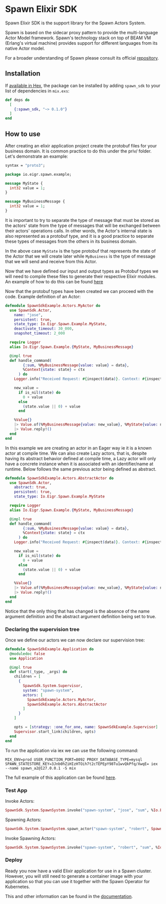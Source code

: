 # Spawn Elixir SDK

Spawn Elixir SDK is the support library for the Spawn Actors System.

Spawn is based on the sidecar proxy pattern to provide the multi-language Actor Model framework.
Spawn's technology stack on top of BEAM VM (Erlang's virtual machine) provides support for different languages from its 
native Actor model.

For a broader understanding of Spawn please consult its official [repository](https://github.com/eigr-labs/spawn).

## Installation

If [available in Hex](https://hex.pm/docs/publish), the package can be installed
by adding `spawn_sdk` to your list of dependencies in `mix.exs`:

```elixir
def deps do
  [
    {:spawn_sdk, "~> 0.1.0"}
  ]
end
```

## How to use

After creating an elixir application project create the protobuf files for your business domain.
It is common practice to do this under the priv/ folder. Let's demonstrate an example:

```protobuf
syntax = "proto3";

package io.eigr.spawn.example;

message MyState {
  int32 value = 1;
}

message MyBusinessMessage {
  int32 value = 1;
}
```

It is important to try to separate the type of message that must be stored as the actors' state from the type of messages 
that will be exchanged between their actors' operations calls. In other words, the Actor's internal state is also represented 
as a protobuf type, and it is a good practice to separate these types of messages from the others in its business domain.

In the above case `MyState` is the type protobuf that represents the state of the Actor that we will create later 
while `MyBusiness` is the type of message that we will send and receive from this Actor.

Now that we have defined our input and output types as Protobuf types we will need to compile these files to generate their respective Elixir modules. An example of how to do this can be found [here](https://github.com/eigr/spawn/blob/main/apps/spawn_sdk_example/compile-example-pb.sh)

Now that the protobuf types have been created we can proceed with the code. Example definition of an Actor:

```elixir
defmodule SpawnSdkExample.Actors.MyActor do
  use SpawnSdk.Actor,
    name: "jose",
    persistent: true,
    state_type: Io.Eigr.Spawn.Example.MyState,
    deactivate_timeout: 30_000,
    snapshot_timeout: 2_000

  require Logger
  alias Io.Eigr.Spawn.Example.{MyState, MyBusinessMessage}

  @impl true
  def handle_command(
        {:sum, %MyBusinessMessage{value: value} = data},
        %Context{state: state} = ctx
      ) do
    Logger.info("Received Request: #{inspect(data)}. Context: #{inspect(ctx)}")

    new_value =
      if is_nil(state) do
        0 + value
      else
        (state.value || 0) + value
      end

    %Value{}
    |> Value.of(%MyBusinessMessage{value: new_value}, %MyState{value: new_value})
    |> Value.reply!()
  end
end
```

In this example we are creating an actor in an Eager way ie it is a known actor at compile time. We can also create Lazy actors, that is, despite having its abstract behavior defined at compile time, a Lazy actor will only have a concrete instance when it is associated with an identifier/name at runtime. Below follows the same previous actor being defined as abstract.

```elixir
defmodule SpawnSdkExample.Actors.AbstractActor do
  use SpawnSdk.Actor,
    abstract: true,
    persistent: true,
    state_type: Io.Eigr.Spawn.Example.MyState

  require Logger
  alias Io.Eigr.Spawn.Example.{MyState, MyBusinessMessage}

  @impl true
  def handle_command(
        {:sum, %MyBusinessMessage{value: value} = data},
        %Context{state: state} = ctx
      ) do
    Logger.info("Received Request: #{inspect(data)}. Context: #{inspect(ctx)}")

    new_value =
      if is_nil(state) do
        0 + value
      else
        (state.value || 0) + value
      end

    %Value{}
    |> Value.of(%MyBusinessMessage{value: new_value}, %MyState{value: new_value})
    |> Value.reply!()
  end
end
```

Notice that the only thing that has changed is the absence of the name argument definition and the abstract argument definition being set to true.

### Declaring the supervision tree

Once we define our actors we can now declare our supervision tree:

```elixir
defmodule SpawnSdkExample.Application do
  @moduledoc false
  use Application

  @impl true
  def start(_type, _args) do
    children = [
      {
        SpawnSdk.System.Supervisor,
        system: "spawn-system",
        actors: [
          SpawnSdkExample.Actors.MyActor,
          SpawnSdkExample.Actors.AbstractActor
        ]
      }
    ]

    opts = [strategy: :one_for_one, name: SpawnSdkExample.Supervisor]
    Supervisor.start_link(children, opts)
  end
end
```

To run the application via iex we can use the following command:

```
MIX_ENV=prod USER_FUNCTION_PORT=8092 PROXY_DATABASE_TYPE=mysql SPAWN_STATESTORE_KEY=3Jnb0hZiHIzHTOih7t2cTEPEpY98Tu1wvQkPfq/XwqE= iex --name spawn_a2@127.0.0.1 -S mix
```

The full example of this application can be found [here](https://github.com/eigr/spawn/tree/main/apps/spawn_sdk_example).

### Test App

Invoke Actors:

```elixir
SpawnSdk.System.SpawnSystem.invoke("spawn-system", "jose", "sum", %Io.Eigr.Spawn.Example.MyBusinessMessage{value: 1})
```

Spawning Actors:

```elixir
SpawnSdk.System.SpawnSystem.spawn_actor("spawn-system", "robert", SpawnSdkExample.Actors.AbstractActor)
```

Invoke Spawning Actors:

```elixir
SpawnSdk.System.SpawnSystem.invoke("spawn-system", "robert", "sum", %Io.Eigr.Spawn.Example.MyBusinessMessage{value: 1})
```

### Deploy

Ready you now have a valid Elixir application for use in a Spawn cluster. However, you will still need to generate a container image with your application so that you can use it together with the Spawn Operator for Kubernetes.

This and other information can be found in the [documentation]().